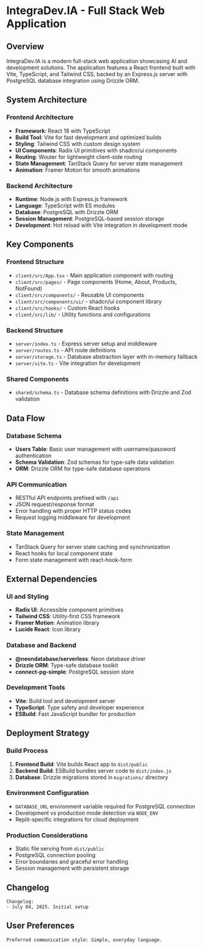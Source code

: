 # IntegraDev.IA - Full Stack Web Application

## Overview

IntegraDev.IA is a modern full-stack web application showcasing AI and development solutions. The application features a React frontend built with Vite, TypeScript, and Tailwind CSS, backed by an Express.js server with PostgreSQL database integration using Drizzle ORM.

## System Architecture

### Frontend Architecture
- **Framework**: React 18 with TypeScript
- **Build Tool**: Vite for fast development and optimized builds
- **Styling**: Tailwind CSS with custom design system
- **UI Components**: Radix UI primitives with shadcn/ui components
- **Routing**: Wouter for lightweight client-side routing
- **State Management**: TanStack Query for server state management
- **Animation**: Framer Motion for smooth animations

### Backend Architecture
- **Runtime**: Node.js with Express.js framework
- **Language**: TypeScript with ES modules
- **Database**: PostgreSQL with Drizzle ORM
- **Session Management**: PostgreSQL-based session storage
- **Development**: Hot reload with Vite integration in development mode

## Key Components

### Frontend Structure
- `client/src/App.tsx` - Main application component with routing
- `client/src/pages/` - Page components (Home, About, Products, NotFound)
- `client/src/components/` - Reusable UI components
- `client/src/components/ui/` - shadcn/ui component library
- `client/src/hooks/` - Custom React hooks
- `client/src/lib/` - Utility functions and configurations

### Backend Structure
- `server/index.ts` - Express server setup and middleware
- `server/routes.ts` - API route definitions
- `server/storage.ts` - Database abstraction layer with in-memory fallback
- `server/vite.ts` - Vite integration for development

### Shared Components
- `shared/schema.ts` - Database schema definitions with Drizzle and Zod validation

## Data Flow

### Database Schema
- **Users Table**: Basic user management with username/password authentication
- **Schema Validation**: Zod schemas for type-safe data validation
- **ORM**: Drizzle ORM for type-safe database operations

### API Communication
- RESTful API endpoints prefixed with `/api`
- JSON request/response format
- Error handling with proper HTTP status codes
- Request logging middleware for development

### State Management
- TanStack Query for server state caching and synchronization
- React hooks for local component state
- Form state management with react-hook-form

## External Dependencies

### UI and Styling
- **Radix UI**: Accessible component primitives
- **Tailwind CSS**: Utility-first CSS framework
- **Framer Motion**: Animation library
- **Lucide React**: Icon library

### Database and Backend
- **@neondatabase/serverless**: Neon database driver
- **Drizzle ORM**: Type-safe database toolkit
- **connect-pg-simple**: PostgreSQL session store

### Development Tools
- **Vite**: Build tool and development server
- **TypeScript**: Type safety and developer experience
- **ESBuild**: Fast JavaScript bundler for production

## Deployment Strategy

### Build Process
1. **Frontend Build**: Vite builds React app to `dist/public`
2. **Backend Build**: ESBuild bundles server code to `dist/index.js`
3. **Database**: Drizzle migrations stored in `migrations/` directory

### Environment Configuration
- `DATABASE_URL` environment variable required for PostgreSQL connection
- Development vs production mode detection via `NODE_ENV`
- Replit-specific integrations for cloud deployment

### Production Considerations
- Static file serving from `dist/public`
- PostgreSQL connection pooling
- Error boundaries and graceful error handling
- Session management with persistent storage

## Changelog

```
Changelog:
- July 04, 2025. Initial setup
```

## User Preferences

```
Preferred communication style: Simple, everyday language.
```